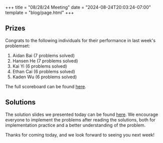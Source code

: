 +++
title = "08/28/24 Meeting"
date = "2024-08-24T20:03:24-07:00"
template = "blog/page.html"
+++

## Prizes

Congrats to the following individuals for their performance in last week's problemset:
1. Aidan Bai (7 problems solved)
2. Hansen He (7 problems solved)
3. Kai Yi (6 problems solved)
4. Ethan Cai (6 problems solved)
5. Kaden Wu (6 problems solved)

The full scoreboard can be found [here](https://codeforces.com/group/t22P8AwpuF/contest/543586/standings/groupmates/true).

## Solutions

The solution slides we presented today can be found [here](https://docs.google.com/presentation/d/1dRHUME-CM94XG4-2cv_odupVchwPO1Slu97fViOLxck/edit?usp=sharing).
We encourage everyone to implement the problems after reading the solutions, both for implementation practice and a better understanding of the problem.

Thanks for coming today, and we look forward to seeing you next week!
